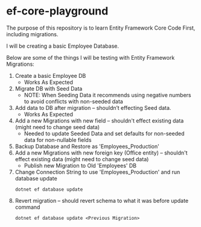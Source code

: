 # ef-core-playground
The purpose of this repository is to learn Entity Framework Core Code First, including migrations.

I will be creating a basic Employee Database.

Below are some of the things I will be testing with Entity Framework Migrations:
1. Create a basic Employee DB
   * Works As Expected
2. Migrate DB with Seed Data
   * NOTE: When Seeding Data it recommends using negative numbers to avoid conflicts with non-seeded data
3. Add data to DB after migration – shouldn’t effecting Seed data.
   * Works As Expected
4. Add a new Migrations with new field – shouldn't effect existing data (might need to change seed data) 
   * Needed to update Seeded Data and set defaults for non-seeded data for non-nullable fields
5. Backup Database and Restore as 'Employees_Production'
6. Add a new Migrations with new foreign key (Office entity) – shouldn't effect existing data (might need to change seed data)
   * Publish new Migration to Old 'Employees' DB
7. Change Connection String to use 'Employees_Production' and run database update
   ~~~
   dotnet ef database update
   ~~~
8. Revert migration – should revert schema to what it was before update command
   ~~~
   dotnet ef database update <Previous Migration>
   ~~~ 
